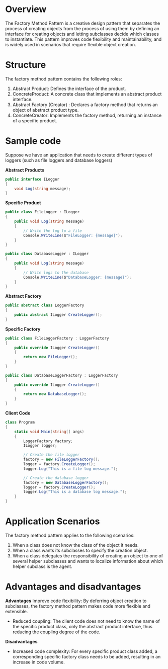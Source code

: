 # Overview
The Factory Method Pattern is a creative design pattern that separates the process of creating objects from the process of using them by defining an interface for creating objects and letting subclasses decide which classes to instantiate. This pattern improves code flexibility and maintainability, and is widely used in scenarios that require flexible object creation.

# Structure
The factory method pattern contains the following roles:
1. Abstract Product: Defines the interface of the product.
2. ConcreteProduct: A concrete class that implements an abstract product interface.
3. Abstract Factory (Creator) : Declares a factory method that returns an object of abstract product type.
4. ConcreteCreator: Implements the factory method, returning an instance of a specific product.

# Sample code
Suppose we have an application that needs to create different types of loggers (such as file loggers and database loggers)

**Abstract Products**

```csharp
public interface ILogger
{
    void Log(string message);
}
```

**Specific Product**

```csharp
public class FileLogger : ILogger
{
    public void Log(string message)
    {
        // Write the log to a file
        Console.WriteLine($"FileLogger: {message}");
    }
}

public class DatabaseLogger : ILogger
{
    public void Log(string message)
    {
        // Write logs to the database
        Console.WriteLine($"DatabaseLogger: {message}");
    }
}
```

**Abstract Factory**

```csharp
public abstract class LoggerFactory
{
    public abstract ILogger CreateLogger();
}
```

**Specific Factory**

```csharp
public class FileLoggerFactory : LoggerFactory
{
    public override ILogger CreateLogger()
    {
        return new FileLogger();
    }
}

public class DatabaseLoggerFactory : LoggerFactory
{
    public override ILogger CreateLogger()
    {
        return new DatabaseLogger();
    }
}
```

**Client Code**

```csharp
class Program
{
    static void Main(string[] args)
    {
        LoggerFactory factory;
        ILogger logger;

        // Create the file logger
        factory = new FileLoggerFactory();
        logger = factory.CreateLogger();
        logger.Log("This is a file log message.");

        // Create the database logger
        factory = new DatabaseLoggerFactory();
        logger = factory.CreateLogger();
        logger.Log("This is a database log message.");
    }
}
```

# Application Scenarios
The factory method pattern applies to the following scenarios:

1. When a class does not know the class of the object it needs.
2. When a class wants its subclasses to specify the creation object.
3. When a class delegates the responsibility of creating an object to one of several helper subclasses and wants to localize information about which helper subclass is the agent.

# Advantages and disadvantages

**Advantages**
Improve code flexibility: By deferring object creation to subclasses, the factory method pattern makes code more flexible and extensible.
* Reduced coupling: The client code does not need to know the name of the specific product class, only the abstract product interface, thus reducing the coupling degree of the code.

**Disadvantages**
* Increased code complexity: For every specific product class added, a corresponding specific factory class needs to be added, resulting in an increase in code volume.
